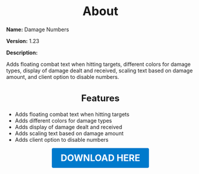 <h1 style="text-align:center; font-size:2rem; font-weight:bold;">About</h1>

**Name:**
Damage Numbers

**Version:**
1.23

**Description:**

Adds floating combat text when hitting targets, different colors for damage types, display of damage dealt and received, scaling text based on damage amount, and client option to disable numbers.

<h2 style="text-align:center; font-size:1.5rem; font-weight:bold;">Features</h2>

- Adds floating combat text when hitting targets
- Adds different colors for damage types
- Adds display of damage dealt and received
- Adds scaling text based on damage amount
- Adds client option to disable numbers





<p align="center"><a href="https://github.com/LiliaFramework/Modules/raw/refs/heads/gh-pages/damagenumbers.zip" style="display:inline-block;padding:12px 24px;font-size:1.5rem;font-weight:bold;text-decoration:none;color:#fff;background-color:var(--md-primary-fg-color,#007acc);border-radius:4px;">DOWNLOAD HERE</a></p>